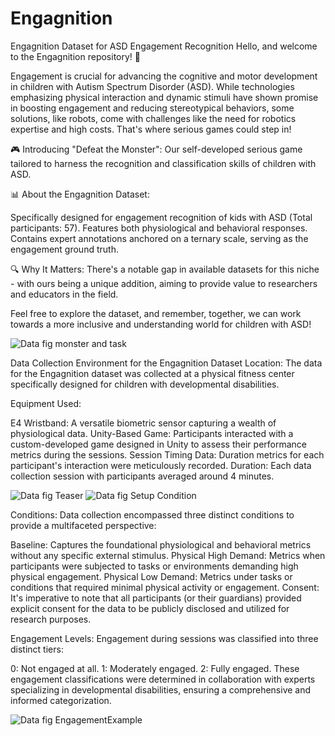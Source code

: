 # Engagnition

Engagnition Dataset for ASD Engagement Recognition
Hello, and welcome to the Engagnition repository! 🎉

Engagement is crucial for advancing the cognitive and motor development in children with Autism Spectrum Disorder (ASD). While technologies emphasizing physical interaction and dynamic stimuli have shown promise in boosting engagement and reducing stereotypical behaviors, some solutions, like robots, come with challenges like the need for robotics expertise and high costs. That's where serious games could step in!

🎮 Introducing "Defeat the Monster": Our self-developed serious game tailored to harness the recognition and classification skills of children with ASD.

📊 About the Engagnition Dataset:

Specifically designed for engagement recognition of kids with ASD (Total participants: 57).
Features both physiological and behavioral responses.
Contains expert annotations anchored on a ternary scale, serving as the engagement ground truth.

🔍 Why It Matters:
There's a notable gap in available datasets for this niche - with ours being a unique addition, aiming to provide value to researchers and educators in the field.

Feel free to explore the dataset, and remember, together, we can work towards a more inclusive and understanding world for children with ASD!

![Data  fig  monster and task](https://github.com/dailyminiii/Engagnition/assets/79134282/7e69e7b4-a4bc-40c3-90ef-0e799ff3acc6)

Data Collection Environment for the Engagnition Dataset
Location:
The data for the Engagnition dataset was collected at a physical fitness center specifically designed for children with developmental disabilities.

Equipment Used:

E4 Wristband: A versatile biometric sensor capturing a wealth of physiological data.
Unity-Based Game: Participants interacted with a custom-developed game designed in Unity to assess their performance metrics during the sessions.
Session Timing Data: Duration metrics for each participant's interaction were meticulously recorded.
Duration:
Each data collection session with participants averaged around 4 minutes.

![Data  fig  Teaser](https://github.com/dailyminiii/Engagnition/assets/79134282/684613e8-3ea7-4e85-be81-48f0dd13a24d)
![Data  fig  Setup Condition](https://github.com/dailyminiii/Engagnition/assets/79134282/419e7d81-91c7-41ae-a3a2-105b8b73f421)

Conditions:
Data collection encompassed three distinct conditions to provide a multifaceted perspective:

Baseline: Captures the foundational physiological and behavioral metrics without any specific external stimulus.
Physical High Demand: Metrics when participants were subjected to tasks or environments demanding high physical engagement.
Physical Low Demand: Metrics under tasks or conditions that required minimal physical activity or engagement.
Consent:
It's imperative to note that all participants (or their guardians) provided explicit consent for the data to be publicly disclosed and utilized for research purposes.


Engagement Levels:
Engagement during sessions was classified into three distinct tiers:

0: Not engaged at all.
1: Moderately engaged.
2: Fully engaged.
These engagement classifications were determined in collaboration with experts specializing in developmental disabilities, ensuring a comprehensive and informed categorization.


![Data  fig  EngagementExample](https://github.com/dailyminiii/Engagnition/assets/79134282/f89b4e11-28dd-4131-8323-c53b4fccc27c)
